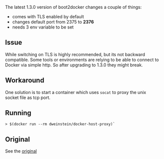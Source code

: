 The latest 1.3.0 version of boot2docker changes a couple of things:

- comes with TLS enabled by default
- changes default port from 2375 to **2376**
- needs 3 env variable to be set

## Issue

While switching on TLS is highly recommended, but its not backward compatible.
Some tools or environments are relying to be able to connect to Docker
via simple http. So after upgrading to 1.3.0 they might break.

## Workaround

One solution is to start a container which uses `socat` to proxy the unix
socket file as tcp port.

## Running
```
> $(docker run --rm dweinstein/docker-host-proxy)`
```

## Original
See the [original](https://github.com/sequenceiq/docker-socat)


